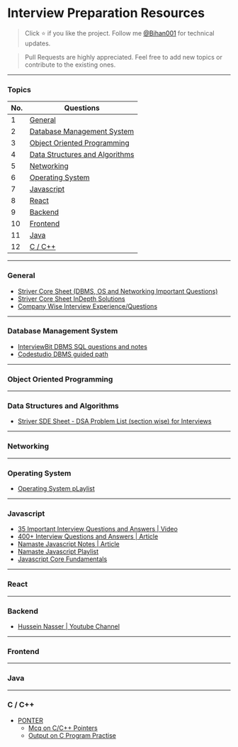 # Interview Preparation Resources

> Click :star: if you like the project. Follow me [@Bihan001](https://twitter.com/Bihan001) for technical updates.

> Pull Requests are highly appreciated. Feel free to add new topics or contribute to the existing ones.

---

### Topics

| No. | Questions                                                         |
| --- | ----------------------------------------------------------------- |
| 1   | [General](#general)                                               |
| 2   | [Database Management System](#database-management-system)         |
| 3   | [Object Oriented Programming](#object-oriented-programming)       |
| 4   | [Data Structures and Algorithms](#data-structures-and-algorithms) |
| 5   | [Networking](#networking)                                         |
| 6   | [Operating System](#operating-system)                             |
| 7   | [Javascript](#javascript)                                         |
| 8   | [React](#react)                                                   |
| 9   | [Backend](#backend)                                               |
| 10  | [Frontend](#frontend)                                             |
| 11  | [Java](#java)                                                     |
| 12  | [C / C++](#cpp)                                                   |

---

### General

- [Striver Core Sheet (DBMS, OS and Networking Important Questions)](https://takeuforward.org/interview-experience/strivers-cp-sheet/)
- [Striver Core Sheet InDepth Solutions](https://docs.google.com/document/d/1snqxfm3Zql32ADWQ55dcKxsd2sqFzsEx0LQgQNk_bjI/edit)
- [Company Wise Interview Experience/Questions](https://github.com/realabbas/big-companies-interview-questions)

---

### Database Management System
- [InterviewBit DBMS SQL questions and notes](https://www.interviewbit.com/courses/databases/topics/sql-queries/)
- [Codestudio DBMS guided path](https://www.codingninjas.com/codestudio/guided-paths/dbms-database-management-systems)
---

### Object Oriented Programming

---

### Data Structures and Algorithms

- [Striver SDE Sheet - DSA Problem List (section wise) for Interviews](https://takeuforward.org/interviews/strivers-sde-sheet-top-coding-interview-problems/)

---

### Networking

---

### Operating System

- [Operating System pLaylist](https://www.youtube.com/watch?v=bkSWJJZNgf8&list=PLxCzCOWd7aiGz9donHRrE9I3Mwn6XdP8p)

---

### Javascript

- [35 Important Interview Questions and Answers | Video](https://www.youtube.com/watch?v=Zb4dPi7CANU)
- [400+ Interview Questions and Answers | Article](https://github.com/sudheerj/javascript-interview-questions)
- [Namaste Javascript Notes | Article ](https://alok722.github.io/namaste-javascript-notes/dist/lectures.html)
- [Namaste Javascript Playlist](https://youtube.com/playlist?list=PLlasXeu85E9cQ32gLCvAvr9vNaUccPVNP)
- [Javascript Core Fundamentals](https://youtube.com/playlist?list=PLlasXeu85E9eLVlWFs-nz5PKXJU4f7Fks)
---

### React

---

### Backend

- [Hussein Nasser | Youtube Channel](https://www.youtube.com/c/HusseinNasser-software-engineering)

---

### Frontend

---

### Java

---

### C / C++

- [PONTER](https://www.geeksforgeeks.org/pointers-c-examples/)
  - [Mcq on C/C++ Pointers ](https://www.geeksforgeeks.org/c-language-2-gq/pointers-gq/)
  - [Output on C Program Practise ](https://www.geeksforgeeks.org/output-of-a-program-set-1/)
